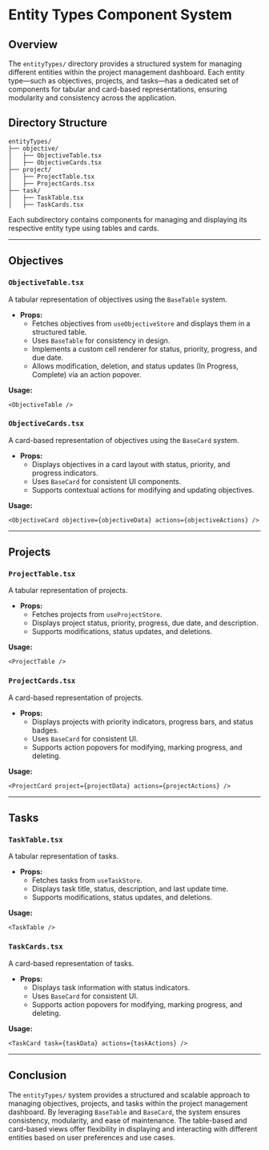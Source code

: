 # Entity Types Component System

## Overview
The `entityTypes/` directory provides a structured system for managing different entities within the project management dashboard. Each entity type—such as objectives, projects, and tasks—has a dedicated set of components for tabular and card-based representations, ensuring modularity and consistency across the application.

## Directory Structure
```
entityTypes/
├── objective/
│   ├── ObjectiveTable.tsx
│   ├── ObjectiveCards.tsx
├── project/
│   ├── ProjectTable.tsx
│   ├── ProjectCards.tsx
├── task/
│   ├── TaskTable.tsx
│   ├── TaskCards.tsx
```

Each subdirectory contains components for managing and displaying its respective entity type using tables and cards.

---

## Objectives

### `ObjectiveTable.tsx`
A tabular representation of objectives using the `BaseTable` system.

- **Props:**
  - Fetches objectives from `useObjectiveStore` and displays them in a structured table.
  - Uses `BaseTable` for consistency in design.
  - Implements a custom cell renderer for status, priority, progress, and due date.
  - Allows modification, deletion, and status updates (In Progress, Complete) via an action popover.

**Usage:**
```tsx
<ObjectiveTable />
```

### `ObjectiveCards.tsx`
A card-based representation of objectives using the `BaseCard` system.

- **Props:**
  - Displays objectives in a card layout with status, priority, and progress indicators.
  - Uses `BaseCard` for consistent UI components.
  - Supports contextual actions for modifying and updating objectives.

**Usage:**
```tsx
<ObjectiveCard objective={objectiveData} actions={objectiveActions} />
```

---

## Projects

### `ProjectTable.tsx`
A tabular representation of projects.

- **Props:**
  - Fetches projects from `useProjectStore`.
  - Displays project status, priority, progress, due date, and description.
  - Supports modifications, status updates, and deletions.

**Usage:**
```tsx
<ProjectTable />
```

### `ProjectCards.tsx`
A card-based representation of projects.

- **Props:**
  - Displays projects with priority indicators, progress bars, and status badges.
  - Uses `BaseCard` for consistent UI.
  - Supports action popovers for modifying, marking progress, and deleting.

**Usage:**
```tsx
<ProjectCard project={projectData} actions={projectActions} />
```

---

## Tasks

### `TaskTable.tsx`
A tabular representation of tasks.

- **Props:**
  - Fetches tasks from `useTaskStore`.
  - Displays task title, status, description, and last update time.
  - Supports modifications, status updates, and deletions.

**Usage:**
```tsx
<TaskTable />
```

### `TaskCards.tsx`
A card-based representation of tasks.

- **Props:**
  - Displays task information with status indicators.
  - Uses `BaseCard` for consistent UI.
  - Supports action popovers for modifying, marking progress, and deleting.

**Usage:**
```tsx
<TaskCard task={taskData} actions={taskActions} />
```

---

## Conclusion
The `entityTypes/` system provides a structured and scalable approach to managing objectives, projects, and tasks within the project management dashboard. By leveraging `BaseTable` and `BaseCard`, the system ensures consistency, modularity, and ease of maintenance. The table-based and card-based views offer flexibility in displaying and interacting with different entities based on user preferences and use cases.

